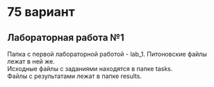 # 75 вариант  
## Лабораторная работа №1
Папка с первой лабораторной работой - lab_1. Питоновские файлы лежат в ней же.  
Исходные файлы с заданиями находятся в папке tasks.  
Файлы с результатами лежат в папке results.
